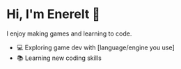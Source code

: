 # Hi, I'm Enerelt 👋
I enjoy making games and learning to code.  
- 💻 Exploring game dev with [language/engine you use]  
- 📚 Learning new coding skills  
